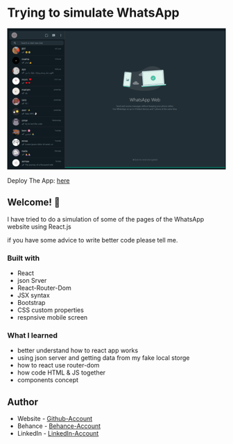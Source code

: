 # Trying to simulate WhatsApp

![Design preview for the simulate WhatsApp ](./ScreenshotWhatsApp.png)


Deploy The App: [here](https://simulated-whats-app.vercel.app/)


## Welcome! 👋

I have tried to do a simulation of some of the pages of the WhatsApp website using React.js

if you have some advice to write better code please tell me.




### Built with

- React
- json Srver 
- React-Router-Dom
- JSX syntax
- Bootstrap
- CSS custom properties
- respnsive mobile screen


### What I learned

- better understand how to react app works 
- using json server and getting data from my fake local storge
- how to react use router-dom
- how code HTML & JS together 
- components concept




## Author

- Website - [Github-Account](https://github.com/asmaa-elfatayry)
- Behance - [Behance-Account](https://www.behance.net/asmaaomar13)
- LinkedIn - [LinkedIn-Account](https://www.linkedin.com/in/asmaa-elfatayry/)
